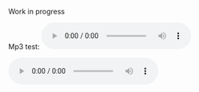 Work in progress

Mp3 test:
<audio controls>
  <source src="audio/1%20Sanúhte’%20kʌ%20tsi’%20lutitslunyatha’%20nén%20tekanʌ’takwʌhtʌ̲.mp3" type="audio/mpeg">
Your browser does not support the audio element.
</audio>

<audio controls>
  <source src="audio/Té:sek.mp3" type="audio/mpeg">
Your browser does not support the audio element.
</audio>
